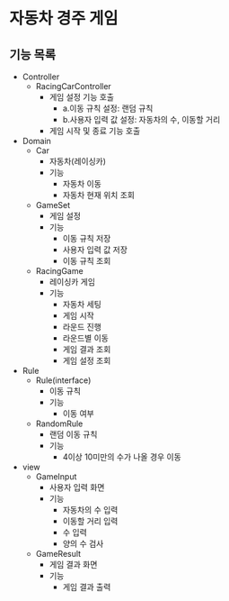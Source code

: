 # 자동차 경주 게임
## 기능 목록
* Controller
    - RacingCarController
        + 게임 설정 기능 호출
            - a.이동 규칙 설정: 랜덤 규칙
            - b.사용자 입력 값 설정: 자동차의 수, 이동할 거리
        + 게임 시작 및 종료 기능 호출
* Domain
    - Car
        + 자동차(레이싱카)
        + 기능
            - 자동차 이동
            - 자동차 현재 위치 조회
    - GameSet
        + 게임 설정
        + 기능
            - 이동 규칙 저장
            - 사용자 입력 값 저장
            - 이동 규칙 조회
    - RacingGame
        + 레이싱카 게임
        + 기능
            - 자동차 세팅
            - 게임 시작
            - 라운드 진행
            - 라운드별 이동
            - 게임 결과 조회
            - 게임 설정 조회
* Rule
    - Rule(interface)
        + 이동 규칙
        + 기능
            - 이동 여부
    - RandomRule
        + 랜덤 이동 규칙
        + 기능
            - 4이상 10미만의 수가 나올 경우 이동
* view
    - GameInput
        + 사용자 입력 화면
        + 기능
            - 자동차의 수 입력
            - 이동할 거리 입력
            - 수 입력
            - 양의 수 검사
    - GameResult
        + 게임 결과 화면
        + 기능
            - 게임 결과 출력